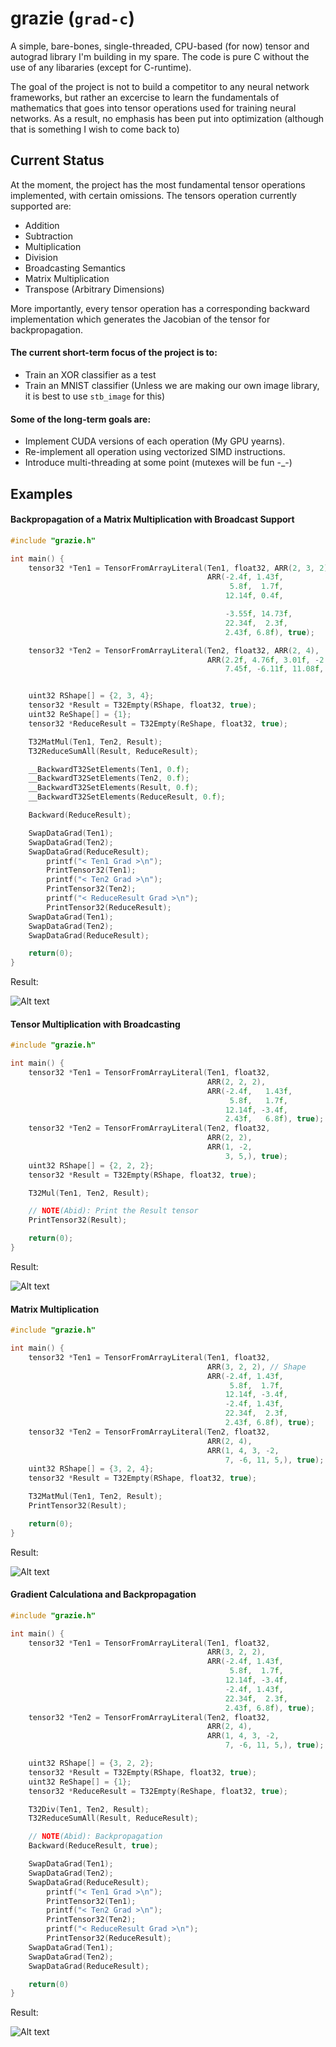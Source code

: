 # grazie (`grad-c`)
A simple, bare-bones, single-threaded, CPU-based (for now) tensor and autograd library I'm building in my spare. The code is pure C without the use of any libararies (except for C-runtime).

The goal of the project is not to build a competitor to any neural network frameworks, but rather an excercise to learn the fundamentals of mathematics that goes into tensor operations used for training neural networks.
As a result, no emphasis has been put into optimization (although that is something I wish to come back to)

## Current Status
At the moment, the project has the most fundamental tensor operations implemented, with certain omissions. The tensors operation currently supported are:
- Addition
- Subtraction
- Multiplication
- Division
- Broadcasting Semantics
- Matrix Multiplication
- Transpose (Arbitrary Dimensions)

More importantly, every tensor operation has a corresponding backward implementation which generates the Jacobian of the tensor for backpropagation.

#### The current short-term focus of the project is to:
- Train an XOR classifier as a test 
- Train an MNIST classifier (Unless we are making our own image library, it is best to use `stb_image` for this)

#### Some of the long-term goals are:
- Implement CUDA versions of each operation (My GPU yearns).
- Re-implement all operation using vectorized SIMD instructions.
- Introduce multi-threading at some point (mutexes will be fun -_-)

## Examples
#### Backpropagation of a Matrix Multiplication with Broadcast Support
```C
#include "grazie.h"

int main() {
    tensor32 *Ten1 = TensorFromArrayLiteral(Ten1, float32, ARR(2, 3, 2),
                                            ARR(-2.4f, 1.43f,
                                                 5.8f,  1.7f,
                                                12.14f, 0.4f,

                                                -3.55f, 14.73f,
                                                22.34f,  2.3f,
                                                2.43f, 6.8f), true);

    tensor32 *Ten2 = TensorFromArrayLiteral(Ten2, float32, ARR(2, 4),
                                            ARR(2.2f, 4.76f, 3.01f, -2.93f,
                                                7.45f, -6.11f, 11.08f, 5.3f), true);


    uint32 RShape[] = {2, 3, 4};
    tensor32 *Result = T32Empty(RShape, float32, true);
    uint32 ReShape[] = {1};
    tensor32 *ReduceResult = T32Empty(ReShape, float32, true);

    T32MatMul(Ten1, Ten2, Result);
    T32ReduceSumAll(Result, ReduceResult);

    __BackwardT32SetElements(Ten1, 0.f);
    __BackwardT32SetElements(Ten2, 0.f);
    __BackwardT32SetElements(Result, 0.f);
    __BackwardT32SetElements(ReduceResult, 0.f);

    Backward(ReduceResult);

    SwapDataGrad(Ten1);
    SwapDataGrad(Ten2);
    SwapDataGrad(ReduceResult);
        printf("< Ten1 Grad >\n");
        PrintTensor32(Ten1);
        printf("< Ten2 Grad >\n");
        PrintTensor32(Ten2);
        printf("< ReduceResult Grad >\n");
        PrintTensor32(ReduceResult);
    SwapDataGrad(Ten1);
    SwapDataGrad(Ten2);
    SwapDataGrad(ReduceResult);

    return(0);
}
```
Result:

![Alt text](doc/ex_0.png "Result")

#### Tensor Multiplication with Broadcasting
```C
#include "grazie.h"

int main() {
    tensor32 *Ten1 = TensorFromArrayLiteral(Ten1, float32,
                                            ARR(2, 2, 2), 
                                            ARR(-2.4f,   1.43f,
                                                 5.8f,   1.7f,
                                                12.14f, -3.4f,
                                                2.43f,   6.8f), true);
    tensor32 *Ten2 = TensorFromArrayLiteral(Ten2, float32,
                                            ARR(2, 2),
                                            ARR(1, -2, 
                                                3, 5,), true); 
    uint32 RShape[] = {2, 2, 2};
    tensor32 *Result = T32Empty(RShape, float32, true);

    T32Mul(Ten1, Ten2, Result);

    // NOTE(Abid): Print the Result tensor
    PrintTensor32(Result);

    return(0);
}
```
Result:

![Alt text](doc/ex_1.png "Result")

#### Matrix Multiplication
```C
#include "grazie.h"

int main() {
    tensor32 *Ten1 = TensorFromArrayLiteral(Ten1, float32,
                                            ARR(3, 2, 2), // Shape
                                            ARR(-2.4f, 1.43f,
                                                 5.8f,  1.7f,
                                                12.14f, -3.4f,
                                                -2.4f, 1.43f,
                                                22.34f,  2.3f,
                                                2.43f, 6.8f), true);
    tensor32 *Ten2 = TensorFromArrayLiteral(Ten2, float32,
                                            ARR(2, 4),
                                            ARR(1, 4, 3, -2,
                                                7, -6, 11, 5,), true);
    uint32 RShape[] = {3, 2, 4};
    tensor32 *Result = T32Empty(RShape, float32, true);

    T32MatMul(Ten1, Ten2, Result);
    PrintTensor32(Result);

    return(0);
}
```
Result:

![Alt text](doc/ex_2.png "Result")

#### Gradient Calculationa and Backpropagation
```C
#include "grazie.h"

int main() {
    tensor32 *Ten1 = TensorFromArrayLiteral(Ten1, float32,
                                            ARR(3, 2, 2),
                                            ARR(-2.4f, 1.43f,
                                                 5.8f,  1.7f,
                                                12.14f, -3.4f,
                                                -2.4f, 1.43f,
                                                22.34f,  2.3f,
                                                2.43f, 6.8f), true);
    tensor32 *Ten2 = TensorFromArrayLiteral(Ten2, float32,
                                            ARR(2, 4),
                                            ARR(1, 4, 3, -2,
                                                7, -6, 11, 5,), true);

    uint32 RShape[] = {3, 2, 2};
    tensor32 *Result = T32Empty(RShape, float32, true);
    uint32 ReShape[] = {1};
    tensor32 *ReduceResult = T32Empty(ReShape, float32, true);

    T32Div(Ten1, Ten2, Result);
    T32ReduceSumAll(Result, ReduceResult);

    // NOTE(Abid): Backpropagation
    Backward(ReduceResult, true);

    SwapDataGrad(Ten1);
    SwapDataGrad(Ten2);
    SwapDataGrad(ReduceResult);
        printf("< Ten1 Grad >\n");
        PrintTensor32(Ten1);
        printf("< Ten2 Grad >\n");
        PrintTensor32(Ten2);
        printf("< ReduceResult Grad >\n");
        PrintTensor32(ReduceResult);
    SwapDataGrad(Ten1);
    SwapDataGrad(Ten2);
    SwapDataGrad(ReduceResult);

    return(0)
}
```
Result:

![Alt text](doc/ex_3.png "Result")
